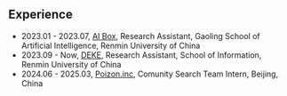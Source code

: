 ## Experience


- 2023.01 - 2023.07, [AI Box](http://aibox.ruc.edu.cn/), Research Assistant, Gaoling School of Artificial Intelligence, Renmin University of China
- 2023.09 - Now, [DEKE](http://deke.ruc.edu.cn/), Research Assistant, School of Information, Renmin University of China
- 2024.06 - 2025.03, [Poizon.inc](https://dewu.com/), Comunity Search Team Intern, Beijing, China
